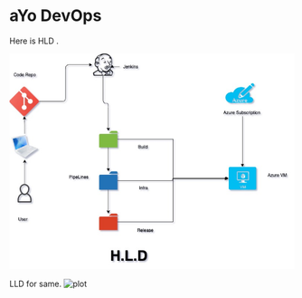 # aYo DevOps


Here is HLD . 

![plot](./images/ayo_HLDjpg)

LLD for same. 
![plot](./images/ayo_LLDjpg)
